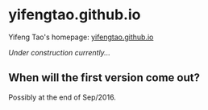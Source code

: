 # yifengtao.github.io
Yifeng Tao's homepage: [yifengtao.github.io](yifengtao.github.io)

*Under construction currently...*

## When will the first version come out?
Possibly at the end of Sep/2016.
